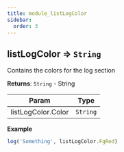 ```yaml
---
title: module_listLogColor
sidebar:
  order: 3
---
```




## listLogColor ⇒ <code>String</code>
Contains the colors for the log section

**Returns**: <code>String</code> - String  

| Param | Type |
| --- | --- |
| listLogColor.Color | <code>String</code> | 

**Example**  
```js
log('Something', listLogColor.FgRed)
```
